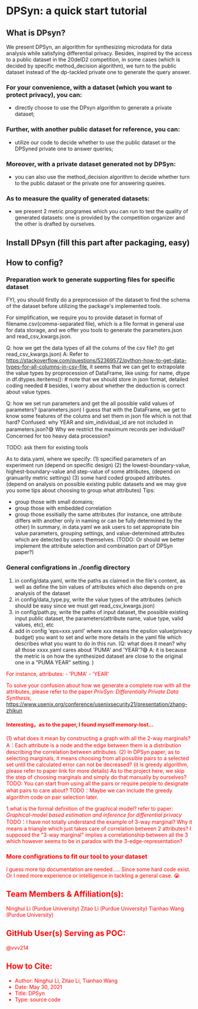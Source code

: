 # DPSyn: a quick start tutorial 
## What is DPsyn?
We present DPSyn, an algorithm for synthesizing microdata for data analysis while satisfying differential privacy. Besides, inspired by the access to a public dataset in the 20deID2 competition, in some cases (which is decided by specific method_decision algorithm), we turn to the public dataset instead of the dp-tackled private one to generate the query answer. 
### For your convenience, with a dataset (which you want to protect privacy), you can:
* directly choose to use the DPsyn algorithm to generate a private dataset;
### Further, with another public dataset for reference, you can:
* utilize our code to decide whether to use the public dataset or the DPSyned private one to answer queries;
### Moreover, with a private dataset generated not by DPSyn:
* you can also use the method_decision algorithm to decide whether turn to the public dataset or the private one for answering queires.
### As to measure the quality of generated datasets:
* we present 2 metric programes which you can run to test the quality of generated datasets: one is provided by the competition organizer and the other is drafted by ourselves.

## Install DPsyn (fill this part after packaging, easy)
## How to config?
### Preparation work to generate supporting files for specific dataset
FYI, you should firstly do a preprocession of the dataset to find the schema of the dataset before utilizing the package's implemented tools. 

For simplification, we require you to provide dataset in format of filename.csv(comma-separated file), which is a file format in general use for data storage, and we offer you tools to generate the parameters.json and read_csv_kwargs.json.

Q: how we get the data types of all the colums of the csv file? (to get read_csv_kwargs.json)
A: Refer to https://stackoverflow.com/questions/52369572/python-how-to-get-data-types-for-all-columns-in-csv-file,
it seems that we can get to extrapolate the value types by proprocession of DataFrame, like using:
for name, dtype in df.dtypes.iteritems():
    # note that we should store in json format, detailed coding needed 
    # besides, I worry about whether the deduction is correct about value types.

Q: how we set run parameters and get the all possible valid values of parameters? (parameters.json)
I guess that with the DataFrame, we get to know some features of the colums and set them in json file which is not that hard?
Confused: why YEAR and sim_individual_id are not included in parameters.json?😅
Why we restrict the maximum records per individual?　Concerned for too heavy data procession?

TODO: ask them for existing tools


As to data.yaml, where we specify:
(1) specified parameters of an experiment run (depend on specific design)
(2) the lowest-boundary-value, highest-boundary-value and step-value of some attributes, (depend on granuarity metric settings)
(3) some hard coded grouped attributes. (depend on analysis on possible existing public datasets and we may give you some tips about choosing to group what attributes)
Tips: 
* group those with small domains;
* group those with embedded correlation
* group those essitially the same attributes (for instance, one attribute differs with another only in naming or can be fully determined by the other)
In summary, in data.yaml we ask users to set appropriate bin value parameters, grouping settings, and value-determined attributes which are detected by users themselves.
(TODO: Or should we better implement the attribute selection and combination part of DPSyn paper?)



### General configrations in ./config directory
1. in config/data.yaml, write the paths as claimed in the file's content, as well as define the bin values of attributes which also depends on pre analysis of the dataset
2. in config/data_type.py, write the value types of the attributes (which should be easy since we must get read_csv_kwargs.json)
3. in config/path.py,  write the paths of input dataset, the possible existing input public dataset, the parameters(attribute name,  value type, valid values, etc), etc
4. add in config 'eps=xxx.yaml' where xxx means the epsilon value(privacy budget) you want to set and write more details in the yaml file which describes what you want to do in this run.
(Q: what does it mean? why all those xxxx.yaml cares about 'PUMA' and 'YEAR'?😅
A: it is because the metric is on how the synthesized dataset are close to the original one in a "PUMA YEAR" setting. 
)
<font color=red>
For instance, 
attributes:
    - 'PUMA'
    - 'YEAR'

To solve your confusion about how we generate a complete row with all the attributes, please refer to the paper *PrivSyn: Differentially Private Data Synthesis*, https://www.usenix.org/conference/usenixsecurity21/presentation/zhang-zhikun


#### Interesting，as to the paper, I found myself memory-lost...
(1) what does it mean by constructing a graph with all the 2-way marginals? 
A：Each attribute is a node and the edge between them is a distribution describing the correlation between attributes. 
(2) In DPSyn paper, as to selecting marginals, it means choosing from all possible pairs to a selected set until the calculated error can not be decreased? (it is greedy algorithm, please refer to paper link for more details)
As to the project here, we skip the step of choosing marginals and simply do that manually by ourselves? 
TODO: You can start from using all the pairs or require people to designate what pairs to care about? 
TODO：Maybe we can include the greedy algorithm code on pair selection later.

1.what is the formal definition of the graphical model? refer to paper: *Graphical-model based estimation and inference for differential privacy*
TODO：I have not totally understand the example of 3-way marginal?
Why it means a triangle which just takes care of correlation between 2 attributes?
I supposed the "3-way marginal" implies a correlationship between all the 3 which however seems to be in paradox with the 3-edge-representation?




### More configrations to fit our tool to your dataset
I guess more tip documentation are needed..... Since some hard code exist.
Or I need more experience or intelligence in tackling a general case. 😭




## Team Members & Affiliation(s):

Ninghui Li (Purdue University)
Zitao Li (Purdue University)
Tianhao Wang (Purdue University)

## GitHub User(s) Serving as POC:

@vvv214

## How to Cite:

- Author: Ninghui Li, Zitao Li, Tianhao Wang
- Date: May 30, 2021
- Title: DPSyn
- Type: source code




